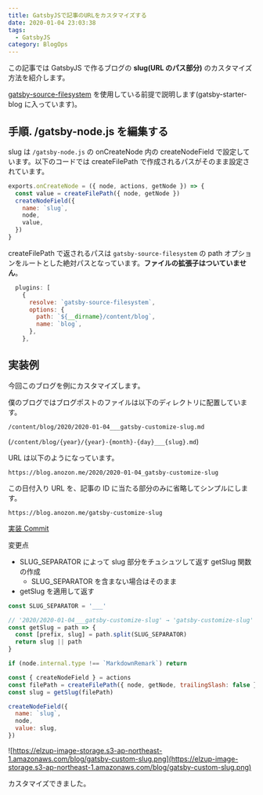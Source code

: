 ```yaml
---
title: GatsbyJSで記事のURLをカスタマイズする
date: 2020-01-04 23:03:38
tags:
  - GatsbyJS
category: BlogOps
---
```


この記事では GatsbyJS で作るブログの **slug(URL のパス部分)** のカスタマイズ方法を紹介します。

[gatsby-source-filesystem](https://www.gatsbyjs.org/packages/gatsby-source-filesystem/) を使用している前提で説明します(gatsby-starter-blog に入っています)。

## 手順. /gatsby-node.js を編集する

slug は `/gatsby-node.js` の onCreateNode 内の createNodeField で設定しています。以下のコードでは createFilePath で作成されるパスがそのまま設定されています。

```js:title=gatsby-node.js
exports.onCreateNode = ({ node, actions, getNode }) => {
  const value = createFilePath({ node, getNode })
  createNodeField({
    name: `slug`,
    node,
    value,
  })
}
```

createFilePath で返されるパスは `gatsby-source-filesystem` の path オプションをルートとした絶対パスとなっています。**ファイルの拡張子はついていません**。

```js:title=gatsby-config.js
  plugins: [
    {
      resolve: `gatsby-source-filesystem`,
      options: {
        path: `${__dirname}/content/blog`,
        name: `blog`,
      },
    },
```

## 実装例

今回このブログを例にカスタマイズします。

僕のブログではブログポストのファイルは以下のディレクトリに配置しています。

`/content/blog/2020/2020-01-04___gatsby-customize-slug.md`

(`/content/blog/{year}/{year}-{month}-{day}___{slug}.md`)

URL は以下のようになっています。

`https://blog.anozon.me/2020/2020-01-04_gatsby-customize-slug`

この日付入り URL を、記事の ID に当たる部分のみに省略してシンプルにします。

`https://blog.anozon.me/gatsby-customize-slug`

[実装 Commit](https://github.com/elzup/anozonbiyori/commit/34505a0a39640ea0b2a1b60c7662412544179510#diff-fda05457e393bada716f508859bfc604)

変更点

- SLUG_SEPARATOR によって slug 部分をチュシュツして返す getSlug 関数の作成
  - SLUG_SEPARATOR を含まない場合はそのまま
- getSlug を適用して返す

```js:title=gatsby-node.js
const SLUG_SEPARATOR = '___'

// '2020/2020-01-04___gatsby-customize-slug' → 'gatsby-customize-slug'
const getSlug = path => {
  const [prefix, slug] = path.split(SLUG_SEPARATOR)
  return slug || path
}

if (node.internal.type !== `MarkdownRemark`) return

const { createNodeField } = actions
const filePath = createFilePath({ node, getNode, trailingSlash: false })
const slug = getSlug(filePath)

createNodeField({
  name: `slug`,
  node,
  value: slug,
})
```

![https://elzup-image-storage.s3-ap-northeast-1.amazonaws.com/blog/gatsby-custom-slug.png](https://elzup-image-storage.s3-ap-northeast-1.amazonaws.com/blog/gatsby-custom-slug.png)

カスタマイズできました。
